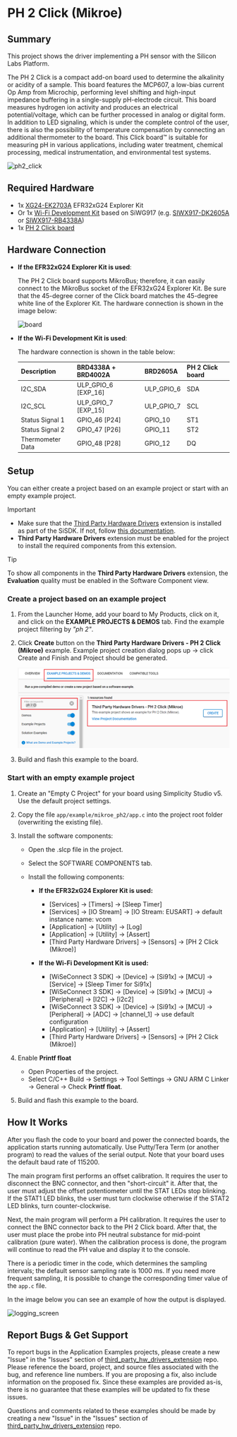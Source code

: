 # PH 2 Click (Mikroe) #

## Summary ##

This project shows the driver implementing a PH sensor with the Silicon Labs Platform.

The PH 2 Click is a compact add-on board used to determine the alkalinity or acidity of a sample. This board features the MCP607, a low-bias current Op Amp from Microchip, performing level shifting and high-input impedance buffering in a single-supply pH-electrode circuit. This board measures hydrogen ion activity and produces an electrical potential/voltage, which can be further processed in analog or digital form. In addition to LED signaling, which is under the complete control of the user, there is also the possibility of temperature compensation by connecting an additional thermometer to the board. This Click board™ is suitable for measuring pH in various applications, including water treatment, chemical processing, medical instrumentation, and environmental test systems.

![ph2_click](image/ph2_click.png)

## Required Hardware ##

- 1x [XG24-EK2703A](https://www.silabs.com/development-tools/wireless/efr32xg24-explorer-kit) EFR32xG24 Explorer Kit
- Or 1x [Wi-Fi Development Kit](https://www.silabs.com/development-tools/wireless/wi-fi) based on SiWG917 (e.g. [SIWX917-DK2605A](https://www.silabs.com/development-tools/wireless/wi-fi/siwx917-dk2605a-wifi-6-bluetooth-le-soc-dev-kit) or [SIWX917-RB4338A](https://www.silabs.com/development-tools/wireless/wi-fi/siwx917-rb4338a-wifi-6-bluetooth-le-soc-radio-board))
- 1x [PH 2 Click board](https://www.mikroe.com/ph-2-click?srsltid=AfmBOopFxaAypm1QlxPr7ruNB82Cmh6q9HFOFmqI4PDr2ZD2F683cKg3)

## Hardware Connection ##

- **If the EFR32xG24 Explorer Kit is used**:

  The PH 2 Click board supports MikroBus; therefore, it can easily connect to the MikroBus socket of the EFR32xG24 Explorer Kit. Be sure that the 45-degree corner of the Click board matches the 45-degree white line of the Explorer Kit. The hardware connection is shown in the image below:

  ![board](image/hardware_connection.png)

- **If the Wi-Fi Development Kit is used**:

  The hardware connection is shown in the table below:

  | Description  | BRD4338A + BRD4002A | BRD2605A     | PH 2 Click board   |
  | -------------| ------------- | ------------------ | ------------------ |
  | I2C_SDA      | ULP_GPIO_6 [EXP_16]  | ULP_GPIO_6  | SDA                |
  | I2C_SCL      | ULP_GPIO_7 [EXP_15]  | ULP_GPIO_7  | SCL                |
  | Status Signal 1  | GPIO_46 [P24]   | GPIO_10        | ST1                |
  | Status Signal 2  | GPIO_47 [P26]   | GPIO_11        | ST2                |
  | Thermometer Data | GPIO_48 [P28]   | GPIO_12        | DQ                 |

## Setup ##

You can either create a project based on an example project or start with an empty example project.

> [!IMPORTANT]
> - Make sure that the [Third Party Hardware Drivers](https://github.com/SiliconLabsSoftware/third_party_hw_drivers_extension) extension is installed as part of the SiSDK. If not, follow [this documentation](https://github.com/SiliconLabsSoftware/third_party_hw_drivers_extension/blob/master/README.md#how-to-add-to-simplicity-studio-ide).
> - **Third Party Hardware Drivers** extension must be enabled for the project to install the required components from this extension.

> [!TIP]
> To show all components in the **Third Party Hardware Drivers** extension, the **Evaluation** quality must be enabled in the Software Component view.

### Create a project based on an example project ###

1. From the Launcher Home, add your board to My Products, click on it, and click on the **EXAMPLE PROJECTS & DEMOS** tab. Find the example project filtering by *"ph 2"*.

2. Click **Create** button on the **Third Party Hardware Drivers - PH 2 Click (Mikroe)** example. Example project creation dialog pops up -> click Create and Finish and Project should be generated.

   ![Create_example](image/create_example.png)

3. Build and flash this example to the board.

### Start with an empty example project ###

1. Create an "Empty C Project" for your board using Simplicity Studio v5. Use the default project settings.

2. Copy the file `app/example/mikroe_ph2/app.c` into the project root folder (overwriting the existing file).

3. Install the software components:

    - Open the .slcp file in the project.

    - Select the SOFTWARE COMPONENTS tab.

    - Install the following components:

        - **If the EFR32xG24 Explorer Kit is used:**
          - [Services] → [Timers] → [Sleep Timer]
          - [Services] → [IO Stream] → [IO Stream: EUSART] → default instance name: vcom
          - [Application] → [Utility] → [Log]
          - [Application] → [Utility] → [Assert]
          - [Third Party Hardware Drivers] → [Sensors] → [PH 2 Click (Mikroe)]

        - **If the Wi-Fi Development Kit is used:**
          - [WiSeConnect 3 SDK] → [Device] → [Si91x] → [MCU] → [Service] → [Sleep Timer for Si91x]
          - [WiSeConnect 3 SDK] → [Device] → [Si91x] → [MCU] → [Peripheral] → [I2C] → [i2c2]
          - [WiSeConnect 3 SDK] → [Device] → [Si91x] → [MCU] → [Peripheral] → [ADC] → [channel_1] → use default configuration
          - [Application] → [Utility] → [Assert]
          - [Third Party Hardware Drivers] → [Sensors] → [PH 2 Click (Mikroe)]

4. Enable **Printf float**

   - Open Properties of the project.
   - Select C/C++ Build → Settings → Tool Settings → GNU ARM C Linker → General → Check **Printf float**.

5. Build and flash this example to the board.

## How It Works ##

After you flash the code to your board and power the connected boards, the application starts running automatically. Use Putty/Tera Term (or another program) to read the values of the serial output. Note that your board uses the default baud rate of 115200.

The main program first performs an offset calibration. It requires the user to disconnect the BNC connector, and then "short-circuit" it. After that, the user must adjust the offset potentiometer until the  STAT LEDs stop blinking. If the STAT1 LED blinks, the user must turn clockwise otherwise if the STAT2 LED blinks, turn counter-clockwise.

Next, the main program will perform a PH calibration. It requires the user to connect the BNC connector back to the PH 2 Click board. After that, the user must place the probe into PH neutral substance for mid-point calibration (pure water). When the calibration process is done, the program will continue to read the PH value and display it to the console.

There is a periodic timer in the code, which determines the sampling intervals; the default sensor sampling rate is 1000 ms. If you need more frequent sampling, it is possible to change the corresponding timer value of the `app.c` file.

In the image below you can see an example of how the output is displayed.

![logging_screen](image/log.png)

## Report Bugs & Get Support ##

To report bugs in the Application Examples projects, please create a new "Issue" in the "Issues" section of [third_party_hw_drivers_extension](https://github.com/SiliconLabsSoftware/third_party_hw_drivers_extension) repo. Please reference the board, project, and source files associated with the bug, and reference line numbers. If you are proposing a fix, also include information on the proposed fix. Since these examples are provided as-is, there is no guarantee that these examples will be updated to fix these issues.

Questions and comments related to these examples should be made by creating a new "Issue" in the "Issues" section of [third_party_hw_drivers_extension](https://github.com/SiliconLabsSoftware/third_party_hw_drivers_extension) repo.
